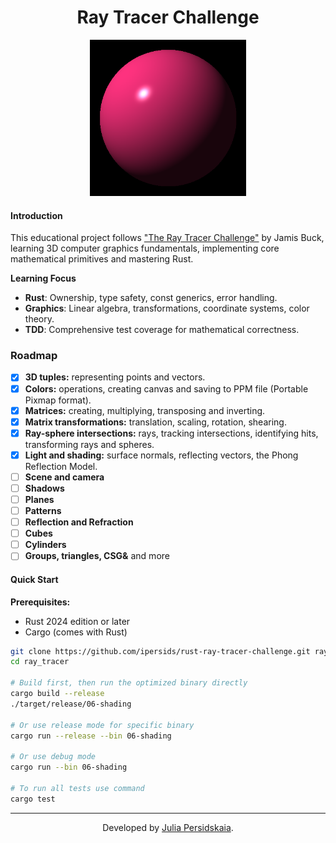 <div align="center">
<h1>Ray Tracer Challenge</h1> 

<picture>
<img alt="Example of simple sphere with light and shading." src="/renders/light-and-shading.png" height="250">
</picture>

</div>

#### Introduction  
This educational project follows ["The Ray Tracer Challenge"](https://pragprog.com/titles/jbtracer/the-ray-tracer-challenge/) by Jamis Buck, learning 3D computer graphics fundamentals, implementing core mathematical primitives and mastering Rust.  

**Learning Focus**   
- **Rust**: Ownership, type safety, const generics, error handling.   
- **Graphics**: Linear algebra, transformations, coordinate systems, color theory.   
- **TDD**: Comprehensive test coverage for mathematical correctness.   

### Roadmap  
- [x] **3D tuples:** representing points and vectors.  
- [x] **Colors:** operations, creating canvas and saving to PPM file (Portable Pixmap format).  
- [x] **Matrices:** creating, multiplying, transposing and inverting.  
- [x] **Matrix transformations:** translation, scaling, rotation, shearing.  
- [x] **Ray-sphere intersections:** rays, tracking intersections, identifying hits, transforming rays and spheres.  
- [x] **Light and shading:** surface normals, reflecting vectors, the Phong Reflection Model.  
- [ ] **Scene and camera**  
- [ ] **Shadows**  
- [ ] **Planes**
- [ ] **Patterns**  
- [ ] **Reflection and Refraction**  
- [ ] **Cubes**  
- [ ] **Cylinders**  
- [ ] **Groups, triangles, CSG&** and more  

#### Quick Start  

**Prerequisites:**  
- Rust 2024 edition or later  
- Cargo (comes with Rust)  

```bash
git clone https://github.com/ipersids/rust-ray-tracer-challenge.git ray_tracer
cd ray_tracer

# Build first, then run the optimized binary directly
cargo build --release
./target/release/06-shading

# Or use release mode for specific binary
cargo run --release --bin 06-shading

# Or use debug mode
cargo run --bin 06-shading

# To run all tests use command
cargo test
```

________  
<div align="center">

<p>Developed by <a href="https://www.linkedin.com/in/iuliia-persidskaia/">Julia Persidskaia</a>.</p>

</div>

